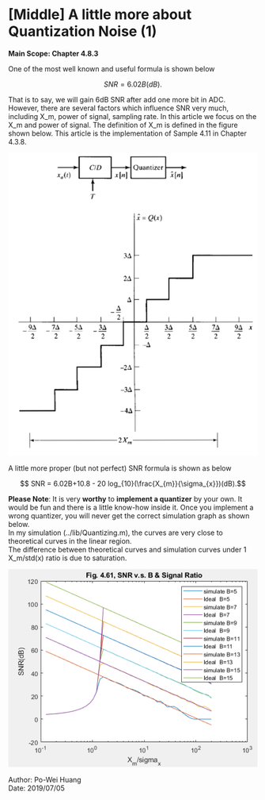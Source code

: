 # [Middle] A little more about Quantization Noise (1)
  **Main Scope: Chapter 4.8.3**  
    
   One of the most well known and useful formula is shown below
   ``` math 
   SNR = 6.02B (dB).
   ```
   That is to say, we will gain 6dB SNR after add one more bit in ADC. However, there are several factors which influence SNR very much, including X_m, power of signal, sampling rate. In this article we focus on the X_m and power of signal. The definition of X_m is defined in the figure shown below. This article is the implementation of Sample 4.11 in Chapter 4.3.8.
 
  
   ![Fig.0](./0.PNG) 

A little more proper (but not perfect) SNR formula is shown as below  
  ```math
    SNR = 6.02B+10.8 - 20 log_{10}(\frac{X_{m}}{\sigma_{x}})(dB).
   ```

**Please Note**: It is very **worthy** to  **implement a quantizer** by your own. It would be fun and there is a little know-how inside it.   Once you implement a wrong quantizer, you will never get the correct simulation graph as shown below.   
In my simulation (../lib/Quantizing.m), the curves are very close to theoretical curves in the linear region.   
The difference between theoretical curves and simulation curves under 1 X_m/std(x) ratio is due to saturation. 
   
    
   ![Fig.2](./2.PNG) 

Author: Po-Wei Huang  
Date: 2019/07/05  